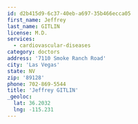 ```yaml
---
id: d2b415d9-6c37-40eb-a697-35b466ecca05
first_name: Jeffrey
last_name: GITLIN
license: M.D.
services:
  - cardiovascular-diseases
category: doctors
address: '7110 Smoke Ranch Road'
city: 'Las Vegas'
state: NV
zip: '89128'
phone: 702-869-5544
title: 'Jeffrey GITLIN'
_geoloc:
  lat: 36.2032
  lng: -115.231
---
```

